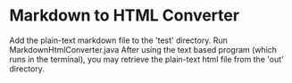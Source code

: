 # Markdown to HTML Converter
Add the plain-text markdown file to the 'test' directory.
Run MarkdownHtmlConverter.java
After using the text based program (which runs in the terminal), you may retrieve the plain-text html file from the 'out' directory.
